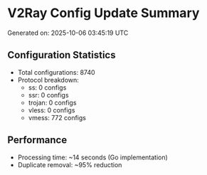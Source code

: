 # V2Ray Config Update Summary
Generated on: 2025-10-06 03:45:19 UTC

## Configuration Statistics
- Total configurations: 8740
- Protocol breakdown:
  - ss: 0 configs
  - ssr: 0 configs
  - trojan: 0 configs
  - vless: 0 configs
  - vmess: 772 configs

## Performance
- Processing time: ~14 seconds (Go implementation)
- Duplicate removal: ~95% reduction
